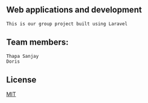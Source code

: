 ## Web applications and development
    This is our group project built using Laravel

## Team members:
    Thapa Sanjay
    Doris
    
## License
[MIT](https://choosealicense.com/licenses/mit/)

